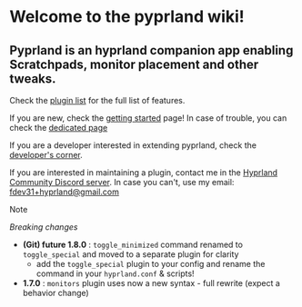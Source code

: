 # Welcome to the pyprland wiki!

## Pyprland is an hyprland companion app enabling Scratchpads, monitor placement and other tweaks.

Check the [plugin list](Plugins) for the full list of features.

If you are new, check the [getting started](Getting-started) page!
In case of trouble, you can check the [dedicated page](Troubleshooting)

If you are a developer interested in extending pyprland, check the [developer's corner](Development).

If you are interested in maintaining a plugin, contact me in the [Hyprland Community Discord server](https://discord.com/invite/zzWqvcKRMy).
In case you can't, use my email: fdev31+hyprland@gmail.com

> [!note]
> *Breaking changes*
> - **(Git) future 1.8.0** : `toggle_minimized` command renamed to `toggle_special` and moved to a separate plugin for clarity
>   - add the `toggle_special` plugin to your config and rename the command in your `hyprland.conf` & scripts!
> - **1.7.0** : `monitors` plugin uses now a new syntax - full rewrite (expect a behavior change)
